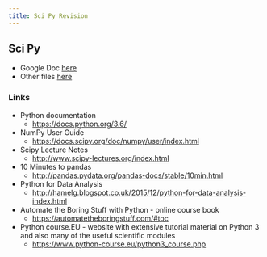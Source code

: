 ```yaml
---
title: Sci Py Revision
---
```

## Sci Py

 * Google Doc [here](https://docs.google.com/document/d/1Syzfq5H01I3UxJu7roGN9M-xQ3XuoWdYDzF6vezvVMg/edit)
 * Other files [here](https://drive.google.com/drive/folders/1NwBsuDOhquqSzztnX59bfyD8E6dnLAkz?usp=sharing)

### Links

 * Python documentation
   * <https://docs.python.org/3.6/>
 * NumPy User Guide
   * <https://docs.scipy.org/doc/numpy/user/index.html>
 * Scipy Lecture Notes
   * <http://www.scipy-lectures.org/index.html>
 * 10 Minutes to pandas
   * <http://pandas.pydata.org/pandas-docs/stable/10min.html>
 * Python for Data Analysis
   * <http://hamelg.blogspot.co.uk/2015/12/python-for-data-analysis-index.html>
 * Automate the Boring Stuff with Python - online course book
   * <https://automatetheboringstuff.com/#toc>
 * Python course.EU - website with extensive tutorial material on Python 3 and also many of the useful scientific modules
   * <https://www.python-course.eu/python3_course.php>
